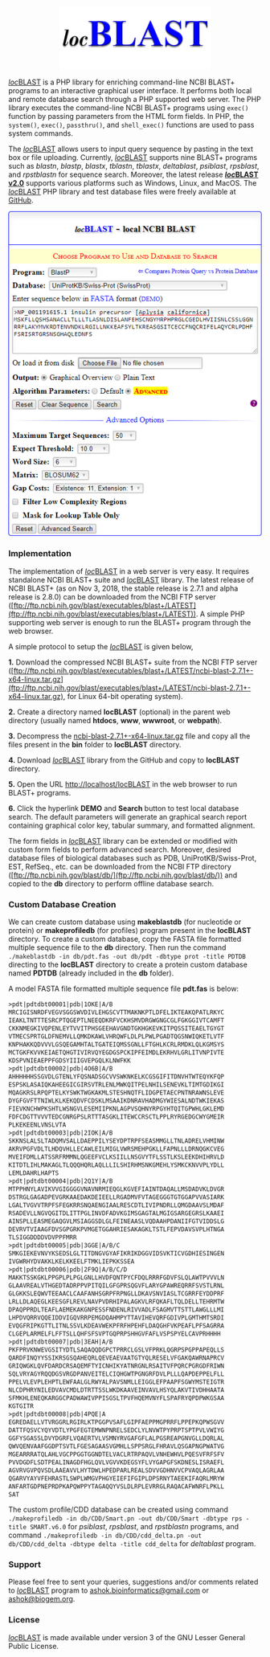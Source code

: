 <p align="center"><img src="https://raw.githubusercontent.com/AshokHub/locBLAST/misc/locBLAST%20Logo.png" alt="locBLAST Logo"></p>

[*loc*BLAST](https://github.com/AshokHub/locBLAST) is a PHP library for enriching command-line NCBI BLAST+ programs to an interactive graphical user interface. It performs both local and remote database search through a PHP supported web server. The PHP library executes the command-line NCBI BLAST+ programs using `exec()` function by passing parameters from the HTML form fields. In PHP, the `system()`, `exec()`, `passthru()`, and `shell_exec()` functions are used to pass system commands.

The [*loc*BLAST](https://github.com/AshokHub/locBLAST) allows users to input query sequence by pasting in the text box or file uploading. Currently, [*loc*BLAST](https://github.com/AshokHub/locBLAST) supports nine BLAST+ programs such as *blastn*, *blastp*, *blastx*, *tblastn*, *tblastx*, *deltablast*, *psiblast*, *rpsblast*, and *rpstblastn* for sequence search. Moreover, the latest release [***loc*BLAST v2.0**](https://github.com/AshokHub/locBLAST) supports various platforms such as Windows, Linux, and MacOS. The [*loc*BLAST](https://github.com/AshokHub/locBLAST) PHP library and test database files were freely available at [GitHub](https://github.com/AshokHub/locBLAST/).

<p align="center"><img src="https://raw.githubusercontent.com/AshokHub/locBLAST/master/images/Input.jpg" alt="locBLAST Home Page"></p>

### Implementation

The implementation of [*loc*BLAST](https://github.com/AshokHub/locBLAST) in a web server is very easy. It requires standalone NCBI BLAST+ suite and [*loc*BLAST](https://github.com/AshokHub/locBLAST) library. The latest release of NCBI BLAST+ (as on Nov 3, 2018, the stable release is  2.7.1 and alpha release is 2.8.0) can be downloaded from the NCBI FTP server ([ftp://ftp.ncbi.nih.gov/blast/executables/blast+/LATEST](ftp://ftp.ncbi.nih.gov/blast/executables/blast+/LATEST)). A simple PHP supporting web server is enough to run the BLAST+ program through the web browser.

A simple protocol to setup the [*loc*BLAST](https://github.com/AshokHub/locBLAST) is given below,

**1.** Download the compressed NCBI BLAST+ suite from the NCBI FTP server ([ftp://ftp.ncbi.nih.gov/blast/executables/blast+/LATEST/ncbi-blast-2.7.1+-x64-linux.tar.gz](ftp://ftp.ncbi.nih.gov/blast/executables/blast+/LATEST/ncbi-blast-2.7.1+-x64-linux.tar.gz), for Linux 64-bit operating system).

**2.** Create a directory named **locBLAST** (optional) in the parent web directory (usually named **htdocs**, **www**, **wwwroot**, or **webpath**).

**3.** Decompress the [ncbi-blast-2.7.1+-x64-linux.tar.gz](ftp://ftp.ncbi.nih.gov/blast/executables/blast+/LATEST/ncbi-blast-2.7.1+-x64-linux.tar.gz) file and copy all the files present in the **bin** folder to **locBLAST** directory.

**4.** Download [*loc*BLAST](https://github.com/AshokHub/locBLAST/) library from the GitHub and copy to **locBLAST** directory.

**5.** Open the URL [http://localhost/locBLAST](http://localhost/locBLAST) in the web browser to run BLAST+ programs.

**6.** Click the hyperlink **DEMO** and **Search** button to test local database search. The default parameters will generate an graphical search report containing graphical color key, tabular summary, and formatted alignment.

The form fields in [*loc*BLAST](https://github.com/AshokHub/locBLAST) library can be extended or modified with custom form fields to perform advanced search. Moreover, desired database files of biological databases such as PDB, UniProtKB/Swiss-Prot, EST, RefSeq., etc. can be downloaded from the NCBI FTP directory ([ftp://ftp.ncbi.nih.gov/blast/db/](ftp://ftp.ncbi.nih.gov/blast/db/)) and copied to the **db** directory to perform offline database search.

### Custom Database Creation

We can create custom database using **makeblastdb** (for nucleotide or protein) or **makeprofiledb** (for profiles) program present in the **locBLAST** directory. To create a custom database, copy the FASTA file formatted multiple sequence file to the **db** directory. Then run the command `./makeblastdb -in db/pdt.fas -out db/pdt -dbtype prot -title PDTDB` directing to the **locBLAST** directory to create a protein custom database named **PDTDB** (already included in the **db** folder).

A model FASTA file formatted multiple sequence file **pdt.fas** is below:

```
>pdt|pdtdbt00001|pdb|1OKE|A/B
MRCIGISNRDFVEGVSGGSWVDIVLEHGSCVTTMAKNKPTLDFELIKTEAKQPATLRKYC
IEAKLTNTTTESRCPTQGEPTLNEEQDKRFVCKHSMVDRGWGNGCGLFGKGGIVTCAMFT
CKKNMEGKIVQPENLEYTVVITPHSGEEHAVGNDTGKHGKEVKITPQSSITEAELTGYGT
VTMECSPRTGLDFNEMVLLQMKDKAWLVHRQWFLDLPLPWLPGADTQGSNWIQKETLVTF
KNPHAKKQDVVVLGSQEGAMHTALTGATEIQMSSGNLLFTGHLKCRLRMDKLQLKGMSYS
MCTGKFKVVKEIAETQHGTIVIRVQYEGDGSPCKIPFEIMDLEKRHVLGRLITVNPIVTE
KDSPVNIEAEPPFGDSYIIIGVEPGQLKLNWFKK
>pdt|pdtdbt00002|pdb|4O6B|A/B
AHHHHHHSSGVDLGTENLYFQSNADSGCVVSWKNKELKCGSGIFITDNVHTWTEQYKFQP
ESPSKLASAIQKAHEEGICGIRSVTRLENLMWKQITPELNHILSENEVKLTIMTGDIKGI
MQAGKRSLRPQPTELKYSWKTWGKAKMLSTESHNQTFLIDGPETAECPNTNRAWNSLEVE
DYGFGVFTTNIWLKLKEKQDVFCDSKLMSAAIKDNRAVHADMGYWIESALNDTWKIEKAS
FIEVKNCHWPKSHTLWSNGVLESEMIIPKNLAGPVSQHNYRPGYHTQITGPWHLGKLEMD
FDFCDGTTVVVTEDCGNRGPSLRTTTASGKLITEWCCRSCTLPPLRYRGEDGCWYGMEIR
PLKEKEENLVNSLVTA
>pdt|pdtdbt00003|pdb|2IOK|A/B
SKKNSLALSLTADQMVSALLDAEPPILYSEYDPTRPFSEASMMGLLTNLADRELVHMINW
AKRVPGFVDLTLHDQVHLLECAWLEILMIGLVWRSMEHPGKLLFAPNLLLDRNQGKCVEG
MVEIFDMLLATSSRFRMMNLQGEEFVCLKSIILLNSGVYTFLSSTLKSLEEKDHIHRVLD
KITDTLIHLMAKAGLTLQQQHQRLAQLLLILSHIRHMSNKGMEHLYSMKCKNVVPLYDLL
LEMLDAHRLHAPTS
>pdt|pdtdbt00004|pdb|2Q1Y|A/B
MTPPHNYLAVIKVVGIGGGGVNAVNRMIEQGLKGVEFIAINTDAQALLMSDADVKLDVGR
DSTRGLGAGADPEVGRKAAEDAKDEIEELLRGADMVFVTAGEGGGTGTGGAPVVASIARK
LGALTVGVVTRPFSFEGKRRSNQAENGIAALRESCDTLIVIPNDRLLQMGDAAVSLMDAF
RSADEVLLNGVQGITDLITTPGLINVDFADVKGIMSGAGTALMGIGSARGEGRSLKAAEI
AINSPLLEASMEGAQGVLMSIAGGSDLGLFEINEAASLVQDAAHPDANIIFGTVIDDSLG
DEVRVTVIAAGFDVSGPGRKPVMGETGGAHRIESAKAGKLTSTLFEPVDAVSVPLHTNGA
TLSIGGDDDDVDVPPFMRR
>pdt|pdtdbt00005|pdb|3GGE|A/B/C
SMKGIEKEVNVYKSEDSLGLTITDNGVGYAFIKRIKDGGVIDSVKTICVGDHIESINGEN
IVGWRHYDVAKKLKELKKEELFTMKLIEPKKSSEA
>pdt|pdtdbt00006|pdb|2F9Q|A/B/C/D
MAKKTSSKGKLPPGPLPLPGLGNLLHVDFQNTPYCFDQLRRRFGDVFSLQLAWTPVVVLN
GLAAVREALVTHGEDTADRPPVPITQILGFGPRSQGVFLARYGPAWREQRRFSVSTLRNL
GLGKKSLEQWVTEEAACLCAAFANHSGRPFRPNGLLDKAVSNVIASLTCGRRFEYDDPRF
LRLLDLAQEGLKEESGFLREVLNAVPVDRHIPALAGKVLRFQKAFLTQLDELLTEHRMTW
DPAQPPRDLTEAFLAEMEKAKGNPESSFNDENLRIVVADLFSAGMVTTSTTLAWGLLLMI
LHPDVQRRVQQEIDDVIGQVRRPEMGDQAHMPYTTAVIHEVQRFGDIVPLGMTHMTSRDI
EVQGFRIPKGTTLITNLSSVLKDEAVWEKPFRFHPEHFLDAQGHFVKPEAFLPFSAGRRA
CLGEPLARMELFLFFTSLLQHFSFSVPTGQPRPSHHGVFAFLVSPSPYELCAVPRHHHH
>pdt|pdtdbt00007|pdb|3EAH|A/B
PKFPRVKNWEVGSITYDTLSAQAQQDGPCTPRRCLGSLVFPRKLQGRPSPGPPAPEQLLS
QARDFINQYYSSIKRSGSQAHEQRLQEVEAEVAATGTYQLRESELVFGAKQAWRNAPRCV
GRIQWGKLQVFDARDCRSAQEMFTYICNHIKYATNRGNLRSAITVFPQRCPGRGDFRIWN
SQLVRYAGYRQQDGSVRGDPANVEITELCIQHGWTPGNGRFDVLPLLLQAPDEPPELFLL
PPELVLEVPLEHPTLEWFAALGLRWYALPAVSNMLLEIGGLEFPAAPFSGWYMSTEIGTR
NLCDPHRYNILEDVAVCMDLDTRTTSSLWKDKAAVEINVAVLHSYQLAKVTIVDHHAATA
SFMKHLENEQKARGGCPADWAWIVPPISGSLTPVFHQEMVNYFLSPAFRYQPDPWKGSAA
KGTGITR
>pdt|pdtdbt00008|pdb|4PQE|A
EGREDAELLVTVRGGRLRGIRLKTPGGPVSAFLGIPFAEPPMGPRRFLPPEPKQPWSGVV
DATTFQSVCYQYVDTLYPGFEGTEMWNPNRELSEDCLYLNVWTPYPRPTSPTPVLVWIYG
GGFYSGASSLDVYDGRFLVQAERTVLVSMNYRVGAFGFLALPGSREAPGNVGLLDQRLAL
QWVQENVAAFGGDPTSVTLFGESAGAASVGMHLLSPPSRGLFHRAVLQSGAPNGPWATVG
MGEARRRATQLAHLVGCPPGGTGGNDTELVACLRTRPAQVLVNHEWHVLPQESVFRFSFV
PVVDGDFLSDTPEALINAGDFHGLQVLVGVVKDEGSYFLVYGAPGFSKDNESLISRAEFL
AGVRVGVPQVSDLAAEAVVLHYTDWLHPEDPARLREALSDVVGDHNVVCPVAQLAGRLAA
QGARVYAYVFEHRASTLSWPLWMGVPHGYEIEFIFGIPLDPSRNYTAEEKIFAQRLMRYW
ANFARTGDPNEPRDPKAPQWPPYTAGAQQYVSLDLRPLEVRRGLRAQACAFWNRFLPKLL
SAT
```

The custom profile/CDD database can be created using command  `./makeprofiledb -in db/CDD/Smart.pn -out db/CDD/Smart -dbtype rps -title SMART.v6.0` for  *psiblast*, *rpsblast*, and *rpstblastn* programs, and command `./makeprofiledb -in db/CDD/cdd_delta.pn -out db/CDD/cdd_delta -dbtype delta -title cdd_delta` for *deltablast* program.

### Support
Please feel free to sent your queries, suggestions and/or comments related to [*loc*BLAST](https://github.com/AshokHub/locBLAST) program to [ashok.bioinformatics@gmail.com](ashok.bioinformatics@gmail.com) or [ashok@biogem.org](ashok@biogem.org).


### License
[*loc*BLAST](https://github.com/AshokHub/locBLAST) is made available under version 3 of the GNU Lesser General Public License.